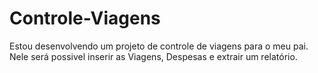 # Controle-Viagens
Estou desenvolvendo um projeto de controle de viagens para o meu pai. Nele será possivel inserir as Viagens, Despesas e extrair um relatório. 
